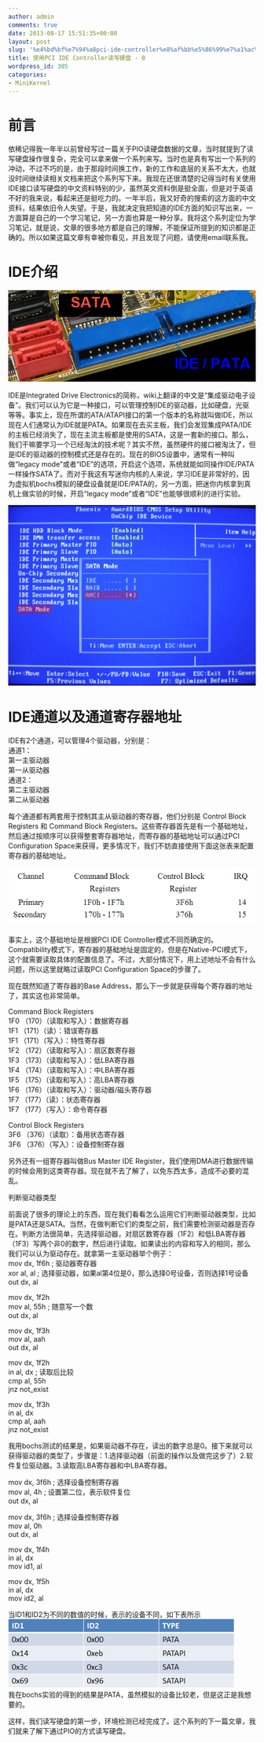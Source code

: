 ```yaml
---
author: admin
comments: true
date: 2013-08-17 15:51:35+00:00
layout: post
slug: '%e4%bd%bf%e7%94%a8pci-ide-controller%e8%af%bb%e5%86%99%e7%a1%ac%e7%9b%98-0'
title: 使用PCI IDE Controller读写硬盘 - 0
wordpress_id: 305
categories:
- MiniKernel
---
```


# 前言


依稀记得我一年半以前曾经写过一篇关于PIO读硬盘数据的文章，当时就提到了读写硬盘操作很复杂，完全可以拿来做一个系列来写。当时也是真有写出一个系列的冲动，不过不巧的是，由于那段时间换工作，新的工作和底层的关系不太大，也就没时间继续读相关文档来把这个系列写下来。我现在还很清楚的记得当时有关使用IDE接口读写硬盘的中文资料特别的少，虽然英文资料倒是挺全面，但是对于英语不好的我来说，看起来还是挺吃力的。一年半后，我又好奇的搜索的这方面的中文资料，结果依旧令人失望。于是，我就决定我把知道的IDE方面的知识写出来，一方面算是自己的一个学习笔记，另一方面也算是一种分享。我将这个系列定位为学习笔记，就是说，文章的很多地方都是自己的理解，不能保证所提到的知识都是正确的。所以如果这篇文章有幸被你看见，并且发现了问题，请使用email联系我。


# IDE介绍


[![hdd-sata-pata-ide-aussie-pc-fix](/uploads/2013/08/hdd-sata-pata-ide-aussie-pc-fix.png)](/uploads/2013/08/hdd-sata-pata-ide-aussie-pc-fix.png)

IDE是Integrated Drive Electronics的简称，wiki上翻译的中文是“集成驱动电子设备”。我们可以认为它是一种接口，可以管理控制IDE的驱动器，比如硬盘，光驱等等。事实上，现在所谓的ATA/ATAPI接口的第一个版本的名称就叫做IDE，所以现在人们通常认为IDE就是PATA。如果现在去买主板，我们会发现集成PATA/IDE的主板已经消失了，现在主流主板都是使用的SATA，这是一套新的接口。那么，我们干嘛要学习一个已经淘汰的技术呢？其实不然，虽然硬件的接口被淘汰了，但是IDE的驱动器的控制模式还是存在的。现在的BIOS设置中，通常有一种叫做“legacy mode”或者“IDE”的选项，开启这个选项，系统就能如同操作IDE/PATA一样操作SATA了。而对于我这有写迷你内核的人来说，学习IDE是非常好的，因为虚拟机bochs模拟的硬盘设备就是IDE/PATA的，另一方面，把迷你内核拿到真机上做实验的时候，开启“legacy mode”或者“IDE”也能够很顺利的进行实验。

[![bios-sata-native-mode-ide-raid-ahci-ca184a](/uploads/2013/08/bios-sata-native-mode-ide-raid-ahci-ca184a.jpg)](/uploads/2013/08/bios-sata-native-mode-ide-raid-ahci-ca184a.jpg)


# IDE通道以及通道寄存器地址


IDE有2个通道，可以管理4个驱动器，分别是：  
通道1：  
第一主驱动器  
第一从驱动器  
通道2：  
第二主驱动器  
第二从驱动器  

每个通道都有两套用于控制其主从驱动器的寄存器，他们分别是 Control Block Registers 和 Command Block Registers。这些寄存器首先是有一个基础地址，然后通过按顺序可以获得整套寄存器地址，而寄存器的基础地址可以通过PCI Configuration Space来获得，更多情况下，我们不妨直接使用下面这张表来配置寄存器的基础地址。

[![2013-08-18_142953](/uploads/2013/08/2013-08-18_142953.png)](/uploads/2013/08/2013-08-18_142953.png)

事实上，这个基础地址是根据PCI IDE Controller模式不同而确定的。Compatibility模式下，寄存器的基础地址是固定的，但是在Native-PCI模式下，这个就需要读取具体的配置信息了。不过，大部分情况下，用上述地址不会有什么问题，所以这里就略过读取PCI Configuration Space的步骤了。

现在既然知道了寄存器的Base Address，那么下一步就是获得每个寄存器的地址了，其实这也非常简单。

Command Block Registers  
1F0 （170）（读取和写入）：数据寄存器  
1F1 （171）（读）：错误寄存器  
1F1 （171）（写入）：特性寄存器  
1F2 （172）（读取和写入）：扇区数寄存器  
1F3 （173）（读取和写入）：低LBA寄存器  
1F4 （174）（读取和写入）：中LBA寄存器  
1F5 （175）（读取和写入）：高LBA寄存器  
1F6 （176）（读取和写入）：驱动器/磁头寄存器  
1F7 （177）（读）：状态寄存器  
1F7 （177）（写入）：命令寄存器  

Control Block Registers  
3F6 （376）（读取）：备用状态寄存器  
3F6 （376）（写入）：设备控制寄存器  

另外还有一组寄存器叫做Bus Master IDE Register，我们使用DMA进行数据传输的时候会用到这类寄存器。现在就不去了解了，以免东西太多，造成不必要的混乱。

判断驱动器类型

前面说了很多的理论上的东西，现在我们看看怎么运用它们判断驱动器类型，比如是PATA还是SATA。当然，在做判断它们的类型之前，我们需要检测驱动器是否存在。判断方法很简单，先选择驱动器，对扇区数寄存器（1F2）和低LBA寄存器（1F3）写两个非0的数字，然后进行读取。如果读出的内容和写入的相同，那么我们可以认为驱动存在。就拿第一主驱动器举个例子：  
mov dx, 1f6h ; 驱动器寄存器  
xor al, al ; 选择驱动器，如果al第4位是0，那么选择0号设备，否则选择1号设备  
out dx, al  

mov dx, 1f2h  
mov al, 55h ; 随意写一个数  
out dx, al  

mov dx, 1f3h  
mov al, aah  
out dx, al  

mov dx, 1f2h  
in al, dx ; 读取后比较  
cmp al, 55h  
jnz not_exist  

mov dx, 1f3h  
in al, dx  
cmp al, aah  
jnz not_exist  

我用bochs测试的结果是，如果驱动器不存在，读出的数字总是0。接下来就可以获得驱动器的类型了，步骤是：1.选择驱动器（前面的操作以及做完这步了）2.软件复位驱动器。3.读取高LBA寄存器和中LBA寄存器。  

mov dx, 3f6h ; 选择设备控制寄存器  
mov al, 4h ; 设置第二位，表示软件复位  
out dx, al  

mov dx, 3f6h ; 选择设备控制寄存器  
mov al, 0h  
out dx, al  

mov dx, 1f4h  
in al, dx  
mov id1, al  

mov dx, 1f5h  
in al, dx  
mov id2, al  

当ID1和ID2为不同的数值的时候，表示的设备不同，如下表所示  
[![20130818152800](/uploads/2013/08/20130818152800.png)](/uploads/2013/08/20130818152800.png)  
我在bochs实验的得到的结果是PATA，虽然模拟的设备比较老，但是这正是我想要的。  

这样，我们读写硬盘的第一步，环境检测已经完成了。这个系列的下一篇文章，我们就来了解下通过PIO的方式读写硬盘。  


